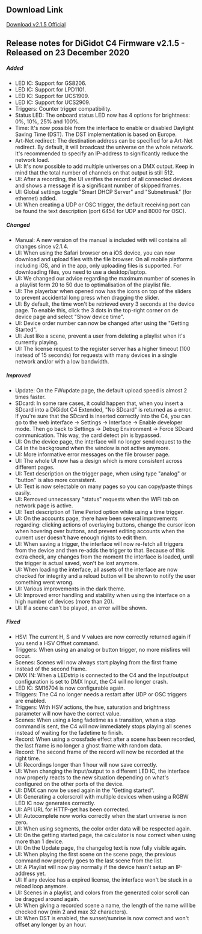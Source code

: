 ## Download Link ##
[Download v2.1.5 Official](http://update.digidot.eu/v2019_1/c4/firmware/v2_0/files/C-4_2020-12-23_1024.c4u)

## Release notes for DiGidot C4 Firmware v2.1.5 - Released on 23 December 2020 ##

##### Added #####
* LED IC: Support for GS8206.
* LED IC: Support for LPD1101.
* LED IC: Support for UCS1909.
* LED IC: Support for UCS2909.
* Triggers: Counter trigger compatibility.
* Status LED: The onboard status LED now has 4 options for brightness: 0%, 10%, 25% and 100%.
* Time: It's now possible from the interface to enable or disabled Daylight Saving Time (DST). The DST implementation is based on Europe.
* Art-Net redirect: The destination address can be specified for a Art-Net redirect. By default, it will broadcast the universe on the whole network. It's recommended to specify an IP-address to significantly reduce the network load.
* UI: It's now possible to add multiple universes on a DMX output. Keep in mind that the total number of channels on that output is still 512.
* UI: After a recording, the UI verifies the record of all connected devices and shows a message if is a significant number of skipped frames. 
* UI: Global settings toggle "Smart DHCP Server" and "Subnetmask" (for ethernet) added.
* UI: When creating a UDP or OSC trigger, the default receiving port can be found the text description (port 6454 for UDP and 8000 for OSC).

##### Changed #####
* Manual: A new version of the manual is included with will contains all changes since v2.1.4.
* UI: When using the Safari browser on a iOS device, you can now download and upload files with the file browser. On all mobile platforms including iOS, and in the app, only uploading files is supported. For downloading files, you need to use a desktop/laptop.
* UI: We changed our advice regarding the maximum number of scenes in a playlist form 20 to 50 due to optimalisation of the playlist file.
* UI: The playerbar when opened now has the icons on top of the sliders to prevent accidental long press when dragging the slider.
* UI: By default, the time won't be retrieved every 3 seconds at the device page. To enable this, click the 3 dots in the top-right corner on de device page and select "Show device time".
* UI: Device order number can now be changed after using the "Getting Started".
* UI: Just like a scene, prevent a user from deleting a playlist when it's currently playing.
* UI: The license request to the register server has a higher timeout (100 instead of 15 seconds) for requests with many devices in a single network and/or with a low bandwidth. 

##### Improved #####
* Update: On the FWupdate page, the default upload speed is almost 2 times faster.
* SDcard: In some rare cases, it could happen that, when you insert a SDcard into a DiGidot C4 Extended, "No SDcard" is returned as a error. If you're sure that the SDcard is inserted correctly into the C4, you can go to the web interface -> Settings -> Interface -> Enable developer mode. Then go back to Settings -> Debug Environment -> Force SDcard communication. This way, the card detect pin is bypassed.
* UI: On the device page, the interface will no longer send request to the C4 in the background when the window is not active anymore.
* UI: More informative error messages on the file browser page.
* UI: The whole UI now has a design which is more consistent across different pages.
* UI: Text description on the trigger page, when using type "analog" or "button" is also more consistent.
* UI: Text is now selectable on many pages so you can copy/paste things easily.
* UI: Removed unnecessary "status" requests when  the WiFi tab on network page is active.
* UI: Text description of Time Period option while using a time trigger.
* UI: On the accounts page, there have been several improvements regarding: clicking actions of overlaying buttons, change the cursor icon when hovering over buttons, and prevent editing accounts when the current user doesn't have enough rights to edit them.
* UI: When saving a trigger, the interface will now re-fetch all triggers from the device and then re-adds the trigger to that. Because of this extra check, any changes from the moment the interface is loaded, until the trigger is actual saved, won't be lost anymore. 
* UI: When loading the interface, all assets of the interface are now checked for integrity and a reload button will be shown to notify the user something went wrong.
* UI: Various improvements in the dark theme.
* UI: Improved error handling and stability when using the interface on a high number of devices (more than 20).
* UI: If a scene can't be played, an error will be shown.

##### Fixed #####
* HSV: The current H, S and V values are now correctly returned again if you send a HSV Offset command.
* Triggers: When using an analog or button trigger, no more misfires will occur.
* Scenes: Scenes will now always start playing from the first frame instead of the second frame.
* DMX IN: When a LEDstrip is connected to the C4 and the Input/output configuration is set to DMX Input, the C4 will no longer crash.
* LED IC: SM16704 is now configurable again.
* Triggers: The C4 no longer needs a restart after UDP or OSC triggers are enabled.
* Triggers: With HSV actions, the hue, saturation and brightness parameter will now have the correct value.
* Scenes: When using a long fadetime as a transition, when a stop command is sent, the C4 will now immediately stops playing all scenes instead of waiting for the fadetime to finish.
* Record: When using a crossfade effect after a scene has been recorded, the last frame is no longer a ghost frame with random data.
* Record: The second frame of the record will now be recorded at the right time.
* UI: Recordings longer than 1 hour will now save correctly.
* UI: When changing the Input/output to a different LED IC, the interface now properly reacts to the new situation depending on what's configured on the other ports of the device.
* UI: DMX can now be used again in the "Getting started".
* UI: Generating a colorscroll with multiple devices when using a RGBW LED IC now generates correctly.
* UI: API URL for HTTP-get has been corrected.
* UI: Autocomplete now works correctly when the start universe is non zero.
* UI: When using segments, the color order data will be respected again.
* UI: On the getting started page, the calculator is now correct when using more than 1 device.
* UI: On the Update page, the changelog text is now fully visible again.
* UI: When playing the first scene on the scene page, the previous command now properly goes to the last scene from the list.
* UI: A Playlist will now play normally if the device hasn't setup an IP-address yet.
* UI: If any device has a expired license, the interface won't be stuck in a reload loop anymore.
* UI: Scenes in a playlist, and colors from the generated color scroll can be dragged around again.
* UI: When giving a recorded scene a name, the length of the name will be checked now (min 2 and max 32 characters).
* UI: When DST is enabled, the sunset/sunrise is now correct and won't offset any longer by an hour. 
